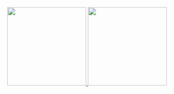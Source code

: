<div align="center">
  <a href="https://github.com/ochiengotieno304">
    <img height="180em" src="https://github-readme-stats.vercel.app/api?username=ochiengotieno304&count_private=true&show_icons=true&theme=nightowl&layout=compact"/>
  </a>
  
  <a href="https://github.com/ochiengotieno304">
    <img height="180em" src="https://github-readme-stats.vercel.app/api/top-langs/?username=ochiengotieno304&count_private=true&show_icons=true&theme=nightowl&layout=compact"/>
  </a>
</div>
